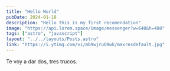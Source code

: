 ```yaml
---
title: "Hello World"
pubDate: 2024-01-18
description: "Hello this is my first recomendation"
image: "https://api.lorem.space/image/messenger?w=640&h=480"
tags: ["astro", "javascript"]
layout: "../../layouts/Posts.astro"
link: "https://i.ytimg.com/vi/mb9wjruO9wk/maxresdefault.jpg"
---
```


Te voy a dar dos, tres trucos.